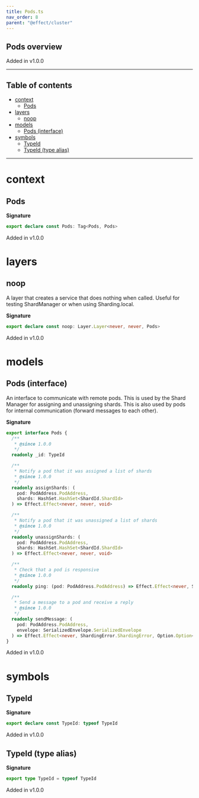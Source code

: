 ```yaml
---
title: Pods.ts
nav_order: 8
parent: "@effect/cluster"
---
```


## Pods overview

Added in v1.0.0

---

<h2 class="text-delta">Table of contents</h2>

- [context](#context)
  - [Pods](#pods)
- [layers](#layers)
  - [noop](#noop)
- [models](#models)
  - [Pods (interface)](#pods-interface)
- [symbols](#symbols)
  - [TypeId](#typeid)
  - [TypeId (type alias)](#typeid-type-alias)

---

# context

## Pods

**Signature**

```ts
export declare const Pods: Tag<Pods, Pods>
```

Added in v1.0.0

# layers

## noop

A layer that creates a service that does nothing when called.
Useful for testing ShardManager or when using Sharding.local.

**Signature**

```ts
export declare const noop: Layer.Layer<never, never, Pods>
```

Added in v1.0.0

# models

## Pods (interface)

An interface to communicate with remote pods.
This is used by the Shard Manager for assigning and unassigning shards.
This is also used by pods for internal communication (forward messages to each other).

**Signature**

```ts
export interface Pods {
  /**
   * @since 1.0.0
   */
  readonly _id: TypeId

  /**
   * Notify a pod that it was assigned a list of shards
   * @since 1.0.0
   */
  readonly assignShards: (
    pod: PodAddress.PodAddress,
    shards: HashSet.HashSet<ShardId.ShardId>
  ) => Effect.Effect<never, never, void>

  /**
   * Notify a pod that it was unassigned a list of shards
   * @since 1.0.0
   */
  readonly unassignShards: (
    pod: PodAddress.PodAddress,
    shards: HashSet.HashSet<ShardId.ShardId>
  ) => Effect.Effect<never, never, void>

  /**
   * Check that a pod is responsive
   * @since 1.0.0
   */
  readonly ping: (pod: PodAddress.PodAddress) => Effect.Effect<never, ShardingError.ShardingErrorPodUnavailable, void>

  /**
   * Send a message to a pod and receive a reply
   * @since 1.0.0
   */
  readonly sendMessage: (
    pod: PodAddress.PodAddress,
    envelope: SerializedEnvelope.SerializedEnvelope
  ) => Effect.Effect<never, ShardingError.ShardingError, Option.Option<SerializedMessage.SerializedMessage>>
}
```

Added in v1.0.0

# symbols

## TypeId

**Signature**

```ts
export declare const TypeId: typeof TypeId
```

Added in v1.0.0

## TypeId (type alias)

**Signature**

```ts
export type TypeId = typeof TypeId
```

Added in v1.0.0
